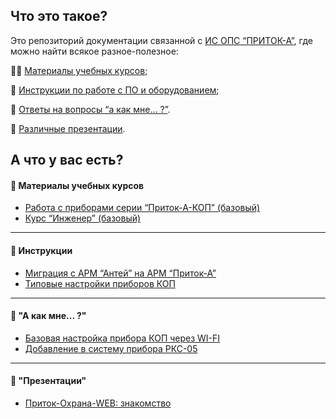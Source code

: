  ## Что это такое?

Это репозиторий документации связанной с [ИС ОПС “ПРИТОК-А”](https://www.sokrat.ru), где можно найти всякое разное-полезное:

:man_student: [Материалы учебных курсов](https://github.com/alex-wm/education/tree/master/Cource);

:ledger: [Инструкции по работе с ПО и оборудованием](https://github.com/alex-wm/education/tree/master/Manual);

:card_index: [Ответы на вопросы “а как мне... ?”](https://github.com/alex-wm/education/blob/master/Howto).

:loudspeaker: [Различные презентации](https://github.com/alex-wm/education/blob/master/Presentation).


## А что у вас есть?

#### :open_file_folder: Материалы учебных курсов

- [Работа с приборами серии “Приток-А-КОП” (базовый)](https://github.com/alex-wm/education/tree/master/Cource/Instaler/basic)
- [Курс “Инженер” (базовый)](https://github.com/alex-wm/education/tree/master/Cource/Ingineer/Basic)

---

#### :open_file_folder: Инструкции

- [Миграция с АРМ “Антей” на АРМ “Приток-А”](https://github.com/alex-wm/education/blob/master/Manual/antey-pritok.pdf)
- [Типовые настройки приборов КОП](https://github.com/alex-wm/education/blob/master/Manual/kop_default_conf.pdf)

---

#### :open_file_folder: "А как мне... ?"

- [Базовая настройка прибора КОП через WI-FI](https://github.com/alex-wm/education/blob/master/Howto/kop_wifi_base_conf.pdf)
- [Добавление в систему прибора РКС-05](https://github.com/alex-wm/education/blob/master/Howto/RKS-05_add.pdf)

---

#### :open_file_folder: "Презентации"

- [Приток-Охрана-WEB: знакомство](https://github.com/alex-wm/education/blob/master/Presentation/ohrana-web_znakomstvo.pdf)

